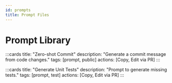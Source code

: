 ```yaml
---
id: prompts
title: Prompt Files
---
```


# Prompt Library

:::cards
title: "Zero-shot Commit"
description: "Generate a commit message from code changes."
tags: [prompt, public]
actions: [Copy, Edit via PR]
:::

:::cards
title: "Generate Unit Tests"
description: "Prompt to generate missing tests."
tags: [prompt, test]
actions: [Copy, Edit via PR]
:::

